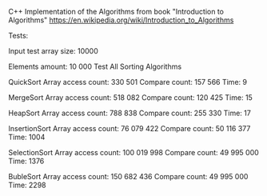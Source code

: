 C++ Implementation of the Algorithms from book "Introduction to Algorithms"
https://en.wikipedia.org/wiki/Introduction_to_Algorithms

Tests:

Input test array size: 10000

Elements amount: 10 000
Test All Sorting Algorithms

QuickSort
Array access count: 330 501
Compare count: 157 566
Time: 9

MergeSort
Array access count: 518 082
Compare count: 120 425
Time: 15

HeapSort
Array access count: 788 838
Compare count: 255 330
Time: 17

InsertionSort
Array access count: 76 079 422
Compare count: 50 116 377
Time: 1004

SelectionSort
Array access count: 100 019 998
Compare count: 49 995 000
Time: 1376

BubleSort
Array access count: 150 682 436
Compare count: 49 995 000
Time: 2298
